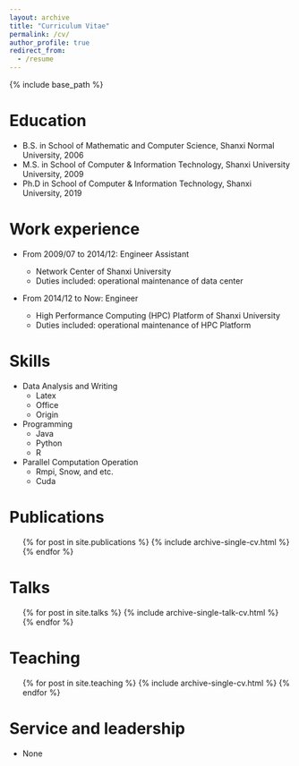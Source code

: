 ---layout: archivetitle: "Curriculum Vitae"permalink: /cv/author_profile: trueredirect_from:  - /resume---{% include base_path %}Education======* B.S. in School of Mathematic and Computer Science, Shanxi Normal University, 2006* M.S. in School of Computer & Information Technology, Shanxi University University, 2009* Ph.D in School of Computer & Information Technology, Shanxi University, 2019Work experience======* From 2009/07 to 2014/12: Engineer Assistant  * Network Center of Shanxi University  * Duties included: operational maintenance of data center  * From 2014/12 to Now: Engineer  * High Performance Computing (HPC) Platform of Shanxi University  * Duties included: operational maintenance of HPC Platform    Skills======* Data Analysis and Writing  * Latex  * Office  * Origin* Programming  * Java  * Python  * R* Parallel Computation Operation  * Rmpi, Snow, and etc.  * Cuda  Publications======  <ul>{% for post in site.publications %}    {% include archive-single-cv.html %}  {% endfor %}</ul>  Talks======  <ul>{% for post in site.talks %}    {% include archive-single-talk-cv.html %}  {% endfor %}</ul>  Teaching======  <ul>{% for post in site.teaching %}    {% include archive-single-cv.html %}  {% endfor %}</ul>  Service and leadership======* None